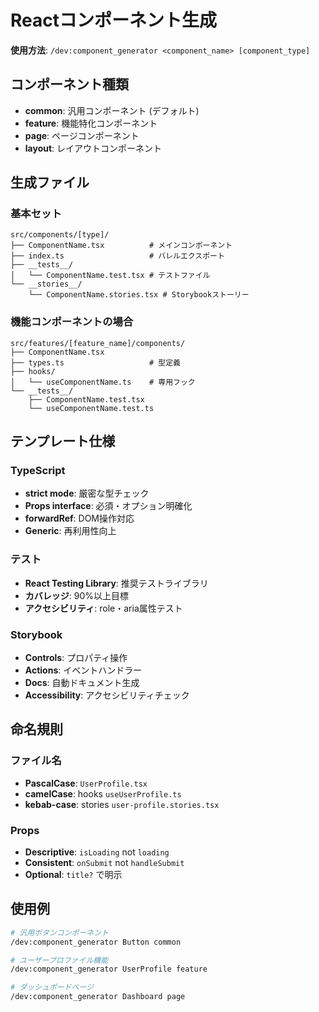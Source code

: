 # Reactコンポーネント生成

**使用方法**: `/dev:component_generator <component_name> [component_type]`

## コンポーネント種類
- **common**: 汎用コンポーネント (デフォルト)
- **feature**: 機能特化コンポーネント
- **page**: ページコンポーネント
- **layout**: レイアウトコンポーネント

## 生成ファイル

### 基本セット
```
src/components/[type]/
├── ComponentName.tsx          # メインコンポーネント
├── index.ts                   # バレルエクスポート  
├── __tests__/
│   └── ComponentName.test.tsx # テストファイル
└── __stories__/
    └── ComponentName.stories.tsx # Storybookストーリー
```

### 機能コンポーネントの場合
```
src/features/[feature_name]/components/
├── ComponentName.tsx
├── types.ts                   # 型定義
├── hooks/
│   └── useComponentName.ts    # 専用フック
└── __tests__/
    ├── ComponentName.test.tsx
    └── useComponentName.test.ts
```

## テンプレート仕様

### TypeScript
- **strict mode**: 厳密な型チェック
- **Props interface**: 必須・オプション明確化
- **forwardRef**: DOM操作対応
- **Generic**: 再利用性向上

### テスト
- **React Testing Library**: 推奨テストライブラリ  
- **カバレッジ**: 90%以上目標
- **アクセシビリティ**: role・aria属性テスト

### Storybook
- **Controls**: プロパティ操作
- **Actions**: イベントハンドラー
- **Docs**: 自動ドキュメント生成
- **Accessibility**: アクセシビリティチェック

## 命名規則

### ファイル名
- **PascalCase**: `UserProfile.tsx`
- **camelCase**: hooks `useUserProfile.ts`
- **kebab-case**: stories `user-profile.stories.tsx`

### Props
- **Descriptive**: `isLoading` not `loading`
- **Consistent**: `onSubmit` not `handleSubmit`
- **Optional**: `title?` で明示

## 使用例

```bash
# 汎用ボタンコンポーネント
/dev:component_generator Button common

# ユーザープロファイル機能
/dev:component_generator UserProfile feature

# ダッシュボードページ  
/dev:component_generator Dashboard page
```